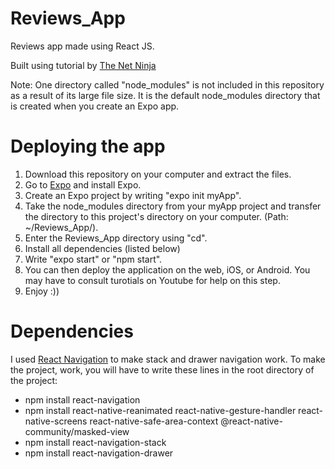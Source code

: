 # Reviews_App

Reviews app made using React JS.

Built using tutorial by [The Net Ninja](https://www.youtube.com/watch?v=cFVHTazhb7I&list=PL4cUxeGkcC9ixPU-QkScoRBVxtPPzVjrQ&index=16)

Note: One directory called "node_modules" is not included in this repository as a result of its large file size. It is the default node_modules directory that is created when you create an Expo app.

# Deploying the app

1. Download this repository on your computer and extract the files.
2. Go to [Expo](https://expo.io/learn) and install Expo.
3. Create an Expo project by writing "expo init myApp".
4. Take the node_modules directory from your myApp project and transfer the directory to this project's directory on your computer. (Path: ~/Reviews_App/).
5. Enter the Reviews_App directory using "cd".
6. Install all dependencies (listed below)
7. Write "expo start" or "npm start".
8. You can then deploy the application on the web, iOS, or Android. You may have to consult turotials on Youtube for help on this step.
9. Enjoy :))

# Dependencies 

I used [React Navigation](https://reactnavigation.org/docs/getting-started) to make stack and drawer navigation work. To make the project, work, you will have to write these lines in the root directory of the project:

- npm install react-navigation
- npm install react-native-reanimated react-native-gesture-handler react-native-screens react-native-safe-area-context @react-native-community/masked-view
- npm install react-navigation-stack
- npm install react-navigation-drawer